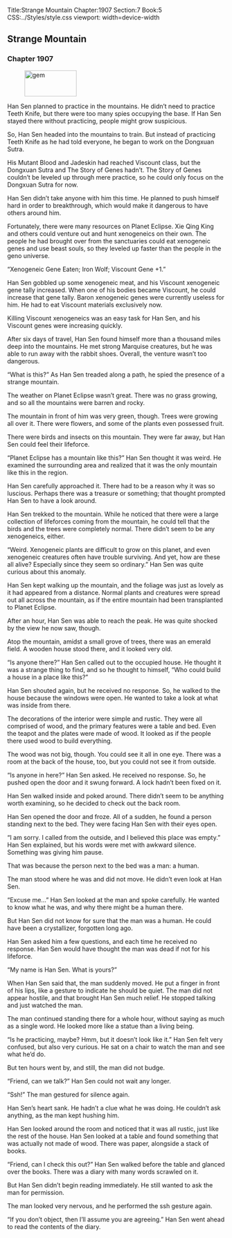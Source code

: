 Title:Strange Mountain 
Chapter:1907 
Section:7 
Book:5 
CSS:../Styles/style.css 
viewport: width=device-width
  
## Strange Mountain
### Chapter 1907 
<figure>
	<img src="../Images/gem.gif" alt="gem" id="gem" width="120" height="60" />
</figure>
  

  
  Han Sen planned to practice in the mountains. He didn’t need to practice Teeth Knife, but there were too many spies occupying the base. If Han Sen stayed there without practicing, people might grow suspicious.

So, Han Sen headed into the mountains to train. But instead of practicing Teeth Knife as he had told everyone, he began to work on the Dongxuan Sutra.

His Mutant Blood and Jadeskin had reached Viscount class, but the Dongxuan Sutra and The Story of Genes hadn’t. The Story of Genes couldn’t be leveled up through mere practice, so he could only focus on the Dongxuan Sutra for now.

Han Sen didn’t take anyone with him this time. He planned to push himself hard in order to breakthrough, which would make it dangerous to have others around him.

Fortunately, there were many resources on Planet Eclipse. Xie Qing King and others could venture out and hunt xenogeneics on their own. The people he had brought over from the sanctuaries could eat xenogeneic genes and use beast souls, so they leveled up faster than the people in the geno universe.

“Xenogeneic Gene Eaten; Iron Wolf; Viscount Gene +1.”

Han Sen gobbled up some xenogeneic meat, and his Viscount xenogeneic gene tally increased. When one of his bodies became Viscount, he could increase that gene tally. Baron xenogeneic genes were currently useless for him. He had to eat Viscount materials exclusively now.

Killing Viscount xenogeneics was an easy task for Han Sen, and his Viscount genes were increasing quickly.

After six days of travel, Han Sen found himself more than a thousand miles deep into the mountains. He met strong Marquise creatures, but he was able to run away with the rabbit shoes. Overall, the venture wasn’t too dangerous.

“What is this?” As Han Sen treaded along a path, he spied the presence of a strange mountain.

The weather on Planet Eclipse wasn’t great. There was no grass growing, and so all the mountains were barren and rocky.

The mountain in front of him was very green, though. Trees were growing all over it. There were flowers, and some of the plants even possessed fruit.

There were birds and insects on this mountain. They were far away, but Han Sen could feel their lifeforce.

“Planet Eclipse has a mountain like this?” Han Sen thought it was weird. He examined the surrounding area and realized that it was the only mountain like this in the region.

Han Sen carefully approached it. There had to be a reason why it was so luscious. Perhaps there was a treasure or something; that thought prompted Han Sen to have a look around.

Han Sen trekked to the mountain. While he noticed that there were a large collection of lifeforces coming from the mountain, he could tell that the birds and the trees were completely normal. There didn’t seem to be any xenogeneics, either.

“Weird. Xenogeneic plants are difficult to grow on this planet, and even xenogeneic creatures often have trouble surviving. And yet, how are these all alive? Especially since they seem so ordinary.” Han Sen was quite curious about this anomaly.

Han Sen kept walking up the mountain, and the foliage was just as lovely as it had appeared from a distance. Normal plants and creatures were spread out all across the mountain, as if the entire mountain had been transplanted to Planet Eclipse.

After an hour, Han Sen was able to reach the peak. He was quite shocked by the view he now saw, though.

Atop the mountain, amidst a small grove of trees, there was an emerald field. A wooden house stood there, and it looked very old.

“Is anyone there?” Han Sen called out to the occupied house. He thought it was a strange thing to find, and so he thought to himself, “Who could build a house in a place like this?”

Han Sen shouted again, but he received no response. So, he walked to the house because the windows were open. He wanted to take a look at what was inside from there.

The decorations of the interior were simple and rustic. They were all comprised of wood, and the primary features were a table and bed. Even the teapot and the plates were made of wood. It looked as if the people there used wood to build everything.

The wood was not big, though. You could see it all in one eye. There was a room at the back of the house, too, but you could not see it from outside.

“Is anyone in here?” Han Sen asked. He received no response. So, he pushed open the door and it swung forward. A lock hadn’t been fixed on it.

Han Sen walked inside and poked around. There didn’t seem to be anything worth examining, so he decided to check out the back room.

Han Sen opened the door and froze. All of a sudden, he found a person standing next to the bed. They were facing Han Sen with their eyes open.

“I am sorry. I called from the outside, and I believed this place was empty.” Han Sen explained, but his words were met with awkward silence. Something was giving him pause.

That was because the person next to the bed was a man: a human.

The man stood where he was and did not move. He didn’t even look at Han Sen.

“Excuse me…” Han Sen looked at the man and spoke carefully. He wanted to know what he was, and why there might be a human there.

But Han Sen did not know for sure that the man was a human. He could have been a crystallizer, forgotten long ago.

Han Sen asked him a few questions, and each time he received no response. Han Sen would have thought the man was dead if not for his lifeforce.

“My name is Han Sen. What is yours?”

When Han Sen said that, the man suddenly moved. He put a finger in front of his lips, like a gesture to indicate he should be quiet. The man did not appear hostile, and that brought Han Sen much relief. He stopped talking and just watched the man.

The man continued standing there for a whole hour, without saying as much as a single word. He looked more like a statue than a living being.

“Is he practicing, maybe? Hmm, but it doesn’t look like it.” Han Sen felt very confused, but also very curious. He sat on a chair to watch the man and see what he’d do.

But ten hours went by, and still, the man did not budge.

“Friend, can we talk?” Han Sen could not wait any longer.

“Ssh!” The man gestured for silence again.

Han Sen’s heart sank. He hadn’t a clue what he was doing. He couldn’t ask anything, as the man kept hushing him.

Han Sen looked around the room and noticed that it was all rustic, just like the rest of the house. Han Sen looked at a table and found something that was actually not made of wood. There was paper, alongside a stack of books.

“Friend, can I check this out?” Han Sen walked before the table and glanced over the books. There was a diary with many words scrawled on it.

But Han Sen didn’t begin reading immediately. He still wanted to ask the man for permission.

The man looked very nervous, and he performed the ssh gesture again.

“If you don’t object, then I’ll assume you are agreeing.” Han Sen went ahead to read the contents of the diary.
